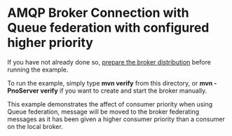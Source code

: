 # AMQP Broker Connection with Queue federation with configured higher priority

If you have not already done so, [prepare the broker distribution](../../../../README.md#getting-started) before running the example.

To run the example, simply type **mvn verify** from this directory, or **mvn -PnoServer verify** if you want to create and start the broker manually.

This example demonstrates the affect of consumer priority when using Queue federation, message will be moved to the broker federating messages as it has been given a higher consumer priority than a consumer on the local broker.
